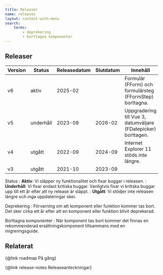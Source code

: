```yaml
---
title: Releaser
name: releases
layout: content-with-menu
search:
    terms:
        - deprekering
        - borttagna komponenter
---
```


## Releaser

<div class="support-table">
    <table class="table" aria-labelledby="releaser">
        <thead>
            <tr class="table__row">
                <th scope="col" class="table__column table__column--text ">
                    Version
                </th>
                <th scope="col" class="table__column table__column--text ">
                    Status
                </th>
                <th scope="col" class="table__column table__column--text ">
                    Releasedatum
                </th>
                <th scope="col" class="table__column table__column--text ">
                    Slutdatum
                </th>
                <th scope="col" class="table__column table__column--text ">
                    Innehåll
                </th>
            </tr>
        </thead>
        <tbody>
            <tr class="table__row active">
                <td class="table__column table__column--text">v6</td>
                <td class="table__column table__column--text">aktiv</td>
                <td class="table__column table__column--text">2025-02</td>
                <td class="table__column table__column--text"></td>
                <td class="table__column table__column--text">
                    Formulär (FForm) och formulärsteg (FFormStep) borttagna.
                </td>
            </tr>
            <tr class="table__row supported">
                <td class="table__column table__column--text ">v5</td>
                <td class="table__column table__column--text">underhåll</td>
                <td class="table__column table__column--text">2023-09</td>
                <td class="table__column table__column--text">2026-02</td>
                <td class="table__column table__column--text">
                    Uppgradering till Vue 3, datumväljare (FDatepicker)
                    borttagen.
                </td>
            </tr>
            <tr class="table__row obsolete">
                <td class="table__column table__column--text">v4</td>
                <td class="table__column table__column--text">utgått</td>
                <td class="table__column table__column--text">2022-09</td>
                <td class="table__column table__column--text">2024-09</td>
                <td class="table__column table__column--text">
                    Internet Explorer 11 stöds inte längre.
                </td>
            </tr>
            <tr class="table__row obsolete">
                <td class="table__column table__column--text">v3</td>
                <td class="table__column table__column--text">utgått</td>
                <td class="table__column table__column--text">2021-10</td>
                <td class="table__column table__column--text">2023-09</td>
                <td class="table__column table__column--text"></td>
            </tr>
        </tbody>
    </table>
</div>

Status
: **Aktiv**: Vi släpper ny funktionalitet och fixar buggar i releasen.
: **Underhåll**: Vi fixar endast kritiska buggar.
Vanligtvis fixar vi kritiska buggar upp till ett år efter att ny release är släppt.
: **Utgått**: Vi stödjer inte releasen längre och inga uppdateringar sker.

Deprekering
: Förvarning om att komponent eller funktion kommer tas bort. Det sker cirka ett år efter att en komponent eller funktion blivit deprekerad.

Borttagna komponenter
: När komponent tas bort kommer det finnas en rekommenderad ersättningskomponent tillsammans med en migreringsguide.

## Relaterat

{@link roadmap På gång}

{@link release-notes Releaseanteckningar}
